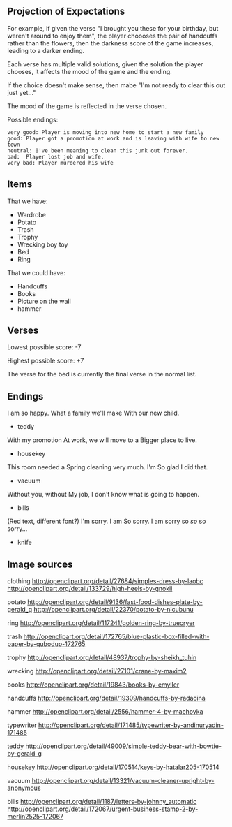 
## Projection of Expectations

For example, if given the verse "I brought you these for your birthday, but weren't around to enjoy them", the player choooses the pair of handcuffs rather than the flowers, then the darkness score of the game increases, leading to a darker ending.

Each verse has multiple valid solutions, given the solution the player chooses, it affects the mood of the game and the ending.

If the choice doesn't make sense, then mabe "I'm not ready to clear this out just yet..."

The mood of the game is reflected in the verse chosen. 

Possible endings:

    very good: Player is moving into new home to start a new family
    good: Player got a promotion at work and is leaving with wife to new town
    neutral: I've been meaning to clean this junk out forever.
    bad:  Player lost job and wife. 
    very bad: Player murdered his wife

## Items

That we have:

 * Wardrobe
 * Potato
 * Trash
 * Trophy
 * Wrecking boy toy
 * Bed
 * Ring

That we could have:

 * Handcuffs
 * Books
 * Picture on the wall
 * hammer


## Verses

Lowest possible score: -7

Highest possible score: +7

The verse for the bed is currently the final verse in the normal list.

## Endings

 I am so happy.
 What a family we'll make
 With our new child.

* teddy

 With my promotion
 At work, we will move to a
 Bigger place to live.

* housekey

 This room needed a
 Spring cleaning very much. I'm
 So glad I did that.

* vacuum

 Without you, without
 My job, I don't know what
 is going to happen.

* bills

 (Red text, different font?)
 I'm sorry. I am
 So sorry. I am sorry
 so <em>so</em> so sorry...

* knife


## Image sources

clothing
http://openclipart.org/detail/27684/simples-dress-by-laobc
http://openclipart.org/detail/133729/high-heels-by-gnokii

potato
http://openclipart.org/detail/9136/fast-food-dishes-plate-by-gerald_g
http://openclipart.org/detail/22370/potato-by-nicubunu

ring
http://openclipart.org/detail/117241/golden-ring-by-truecryer

trash
http://openclipart.org/detail/172765/blue-plastic-box-filled-with-paper-by-qubodup-172765

trophy
http://openclipart.org/detail/48937/trophy-by-sheikh_tuhin

wrecking
http://openclipart.org/detail/27101/crane-by-maxim2

books
http://openclipart.org/detail/19843/books-by-emyller

handcuffs
http://openclipart.org/detail/19309/handcuffs-by-radacina

hammer
http://openclipart.org/detail/2556/hammer-4-by-machovka

typewriter
http://openclipart.org/detail/171485/typewriter-by-andinuryadin-171485

teddy
http://openclipart.org/detail/49009/simple-teddy-bear-with-bowtie-by-gerald_g

housekey
http://openclipart.org/detail/170514/keys-by-hatalar205-170514

vacuum
http://openclipart.org/detail/13321/vacuum-cleaner-upright-by-anonymous

bills
http://openclipart.org/detail/1187/letters-by-johnny_automatic
http://openclipart.org/detail/172067/urgent-business-stamp-2-by-merlin2525-172067
